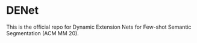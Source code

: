 # DENet
This is the official repo for Dynamic Extension Nets for Few-shot Semantic Segmentation (ACM MM 20).
